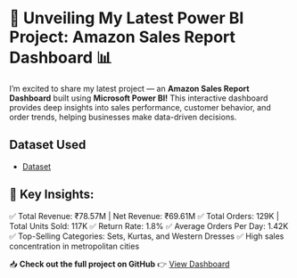 # 🚀 Unveiling My Latest Power BI Project: Amazon Sales Report Dashboard 📊

I’m excited to share my latest project — an **Amazon Sales Report Dashboard** built using **Microsoft Power BI!** This interactive dashboard provides deep insights into sales performance, customer behavior, and order trends, helping businesses make data-driven decisions.

 ## Dataset Used
  
  - <a href="https://github.com/ashishkmr0205/AMAZON-SALES-REPORT-DASHBOARD/blob/main/Amazon%20Sale%20Report.rar">Dataset</a>

## 🔎 Key Insights:

   ✅ Total Revenue: ₹78.57M | Net Revenue: ₹69.61M
   ✅ Total Orders: 129K | Total Units Sold: 117K
   ✅ Return Rate: 1.8%
   ✅ Average Orders Per Day: 1.42K
   ✅ Top-Selling Categories: Sets, Kurtas, and Western Dresses
   ✅ High sales concentration in metropolitan cities


📥 **Check out the full project on GitHub** 👉  <a href="https://github.com/ashishkmr0205/AMAZON-SALES-REPORT-DASHBOARD/blob/main/Amazon%20sales%20dashboard.pbix">View Dashboard</a>
